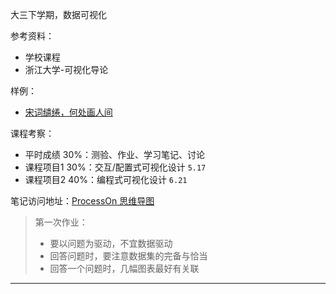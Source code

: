 
大三下学期，数据可视化

参考资料：
- 学校课程
- 浙江大学-可视化导论

样例：
- [宋词缱绻，何处画人间](http://fms.news.cn/swf/2018_sjxw/quansongci/index.html#/)


课程考察：
- 平时成绩 30%：测验、作业、学习笔记、讨论
- 课程项目1 30%：交互/配置式可视化设计 `5.17`
- 课程项目2 40%：编程式可视化设计 `6.21`

笔记访问地址：[ProcessOn 思维导图](https://www.processon.com/mindmap/621d7b5af346fb07121e2bf2)

> 第一次作业：
> - 要以问题为驱动，不宜数据驱动
> - 回答问题时，要注意数据集的完备与恰当
> - 回答一个问题时，几幅图表最好有关联

-------------------